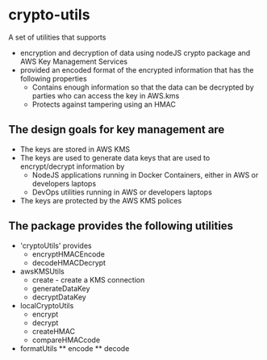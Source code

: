 # crypto-utils
A set of utilities that supports
* encryption and decryption of data using nodeJS crypto package and AWS Key Management Services
* provided an encoded format of the encrypted information that has the following properties
  * Contains enough information so that the data can be decrypted by parties who can access the key in AWS.kms
  * Protects against tampering using an HMAC

## The design goals for key management are
* The keys are stored in AWS KMS
* The keys are used to generate data keys that are used to encrypt/decrypt information by
  * NodeJS applications running in Docker Containers, either in AWS or developers laptops
  * DevOps utilities running in AWS or developers laptops
* The keys are protected by the AWS KMS polices

## The package provides the following utilities
* 'cryptoUtils' provides
  * encryptHMACEncode
  * decodeHMACDecrypt
* awsKMSUtils
  * create - create a KMS connection
  * generateDataKey
  * decryptDataKey
* localCryptoUtils
  * encrypt
  * decrypt
  * createHMAC
  * compareHMACcode
* formatUtils
** encode
** decode

